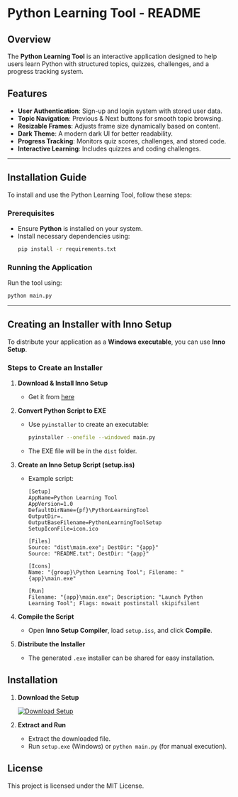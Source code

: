 # Python Learning Tool - README

## Overview
The **Python Learning Tool** is an interactive application designed to help users learn Python with structured topics, quizzes, challenges, and a progress tracking system.

## Features
- **User Authentication**: Sign-up and login system with stored user data.
- **Topic Navigation**: Previous & Next buttons for smooth topic browsing.
- **Resizable Frames**: Adjusts frame size dynamically based on content.
- **Dark Theme**: A modern dark UI for better readability.
- **Progress Tracking**: Monitors quiz scores, challenges, and stored code.
- **Interactive Learning**: Includes quizzes and coding challenges.

---

## Installation Guide
To install and use the Python Learning Tool, follow these steps:

### **Prerequisites**
- Ensure **Python** is installed on your system.
- Install necessary dependencies using:
  ```sh
  pip install -r requirements.txt
  ```

### **Running the Application**
Run the tool using:
```sh
python main.py
```

---

## Creating an Installer with Inno Setup
To distribute your application as a **Windows executable**, you can use **Inno Setup**.

### **Steps to Create an Installer**
1. **Download & Install Inno Setup**
   - Get it from [here](https://jrsoftware.org/isinfo.php)
   
2. **Convert Python Script to EXE**
   - Use `pyinstaller` to create an executable:
     ```sh
     pyinstaller --onefile --windowed main.py
     ```
   - The EXE file will be in the `dist` folder.

3. **Create an Inno Setup Script (setup.iss)**
   - Example script:
     ```iss
     [Setup]
     AppName=Python Learning Tool
     AppVersion=1.0
     DefaultDirName={pf}\PythonLearningTool
     OutputDir=.
     OutputBaseFilename=PythonLearningToolSetup
     SetupIconFile=icon.ico

     [Files]
     Source: "dist\main.exe"; DestDir: "{app}"
     Source: "README.txt"; DestDir: "{app}"

     [Icons]
     Name: "{group}\Python Learning Tool"; Filename: "{app}\main.exe"

     [Run]
     Filename: "{app}\main.exe"; Description: "Launch Python Learning Tool"; Flags: nowait postinstall skipifsilent
     ```

4. **Compile the Script**
   - Open **Inno Setup Compiler**, load `setup.iss`, and click **Compile**.

5. **Distribute the Installer**
   - The generated `.exe` installer can be shared for easy installation.
## Installation

1. **Download the Setup**

   [![Download Setup](https://img.shields.io/badge/Download-Setup-green?style=for-the-badge)](<https://drive.google.com/file/d/1eX_Phe-_94G8ZxGkx8Gvkg8VmjaN1y-c/view?usp=sharing>)

2. **Extract and Run**
   - Extract the downloaded file.
   - Run `setup.exe` (Windows) or `python main.py` (for manual execution).

## License
This project is licensed under the MIT License.



